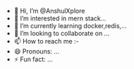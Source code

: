- 👋 Hi, I’m @AnshulXplore
- 👀 I’m interested in mern stack... 
- 🌱 I’m currently learning docker,redis,...
- 💞️ I’m looking to collaborate on ...
- 📫 How to reach me :-
- 😄 Pronouns: ...
- ⚡ Fun fact: ...

<!---
AnshulXplore/AnshulXplore is a ✨ special ✨ repository because its `README.md` (this file) appears on your GitHub profile.
You can click the Preview link to take a look at your changes.
--->
